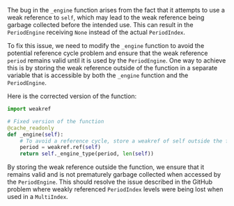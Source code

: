 The bug in the `_engine` function arises from the fact that it attempts to use a weak reference to `self`, which may lead to the weak reference being garbage collected before the intended use. This can result in the `PeriodEngine` receiving `None` instead of the actual `PeriodIndex`.

To fix this issue, we need to modify the `_engine` function to avoid the potential reference cycle problem and ensure that the weak reference `period` remains valid until it is used by the `PeriodEngine`. One way to achieve this is by storing the weak reference outside of the function in a separate variable that is accessible by both the `_engine` function and the `PeriodEngine`.

Here is the corrected version of the function:

```python
import weakref

# Fixed version of the function
@cache_readonly
def _engine(self):
    # To avoid a reference cycle, store a weakref of self outside the function
    period = weakref.ref(self)
    return self._engine_type(period, len(self))
```

By storing the weak reference outside the function, we ensure that it remains valid and is not prematurely garbage collected when accessed by the `PeriodEngine`. This should resolve the issue described in the GitHub problem where weakly referenced `PeriodIndex` levels were being lost when used in a `MultiIndex`.